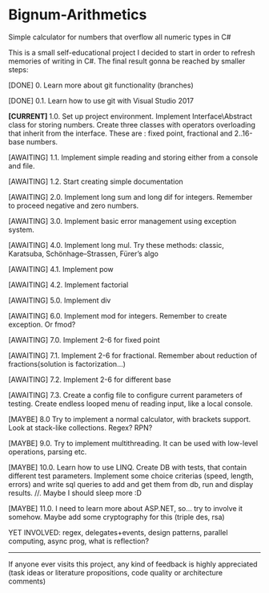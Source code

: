 ﻿# Bignum-Arithmetics #
Simple calculator for numbers that overflow all numeric types in C#

This is a small self-educational project I decided to start in order to refresh memories of writing in C#. The final result gonna be reached by smaller steps:

[DONE] 0. Learn more about git functionality (branches)

[DONE] 0.1. Learn how to use git with Visual Studio 2017

<b>[CURRENT] </b> 1.0. Set up project environment. Implement Interface\Abstract class for storing numbers. Create three classes with operators overloading that inherit from the interface. These are : fixed point, fractional and 2..16-base numbers.

[AWAITING] 1.1. Implement simple reading and storing either from a console and file.

[AWAITING] 1.2. Start creating simple documentation

[AWAITING] 2.0. Implement long sum and long dif for integers. Remember to proceed negative and zero numbers.

[AWAITING] 3.0. Implement basic error management using exception system.

[AWAITING] 4.0. Implement long mul. Try these methods: classic, Karatsuba, Schönhage–Strassen, Fürer’s algo

[AWAITING] 4.1. Implement pow

[AWAITING] 4.2. Implement factorial

[AWAITING] 5.0. Implement div

[AWAITING] 6.0. Implement mod for integers. Remember to create exception. Or fmod?

[AWAITING] 7.0. Implement 2-6 for fixed point

[AWAITING] 7.1. Implement 2-6 for fractional. Remember about reduction of fractions(solution is factorization...)

[AWAITING] 7.2. Implement 2-6 for different base

[AWAITING] 7.3. Create a config file to configure current parameters of testing. Create endless looped menu of reading input, like a local console.

[MAYBE] 8.0 Try to implement a normal calculator, with brackets support. Look at stack-like collections. Regex? RPN?

[MAYBE] 9.0. Try to implement multithreading. It can be used with low-level operations, parsing etc.

[MAYBE] 10.0. Learn how to use LINQ. Create DB with tests, that contain different test parameters. Implement some choice criterias (speed, length, errors) and write sql queries to add and get them from db, run and display results. //. Maybe I should sleep more :D

[MAYBE] 11.0. I need to learn more about ASP.NET, so... try to involve it somehow. Maybe add some cryptography for this (triple des, rsa)

YET INVOLVED: regex, delegates+events, design patterns, parallel computing, async prog, what is reflection?

----------

If anyone ever visits this project, any kind of feedback is highly appreciated (task ideas or literature propositions, code quality or architecture comments)
